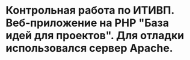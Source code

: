 # Контрольная работа по ИТИВП. Веб-приложение на PHP "База идей для проектов". Для отладки использовался сервер Apache.

